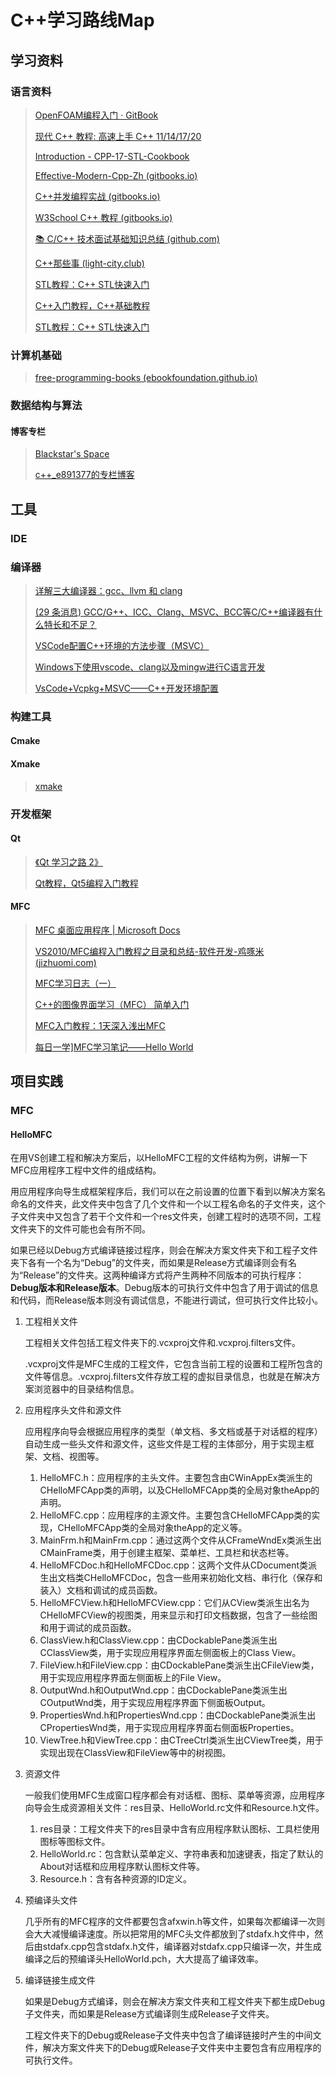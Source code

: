 # C++学习路线Map

## 学习资料

### 语言资料

>   [OpenFOAM编程入门 · GitBook](http://dyfluid.com/docs/book/_book/)
>
>   [现代 C++ 教程: 高速上手 C++ 11/14/17/20](https://changkun.de/modern-cpp/zh-cn/00-preface/)
>
>   [Introduction - CPP-17-STL-Cookbook](https://zoupers.gitbook.io/cpp-17-stl-cookbook/)
>
>   [Effective-Modern-Cpp-Zh (gitbooks.io)](https://vivym.gitbooks.io/effective-modern-cpp-zh/content/)
>
>   [C++并发编程实战 (gitbooks.io)](https://nj.gitbooks.io/c/content/)
>
>   [W3School C++ 教程 (gitbooks.io)](https://wizardforcel.gitbooks.io/w3school-cpp/content/index.html)
>
>   [📚 C/C++ 技术面试基础知识总结 (github.com)](https://github.com/huihut/interview)
>
>   [C++那些事 (light-city.club)](https://light-city.club/sc/)
>
>   [STL教程：C++ STL快速入门](http://c.biancheng.net/stl/)
>
>   [C++入门教程，C++基础教程](http://c.biancheng.net/cplus/)
>
>   [STL教程：C++ STL快速入门](http://c.biancheng.net/stl/)
>
>   



### 计算机基础

>   [free-programming-books (ebookfoundation.github.io)](https://ebookfoundation.github.io/free-programming-books/books/free-programming-books-zh.html)
>
>   





### 数据结构与算法



#### 博客专栏

>   [Blackstar's Space](https://blackstar.pro/)
>
>   [c++_e891377的专栏博客](https://blog.csdn.net/e891377/category_5881679.html)
>
>   



## 工具

### IDE



### 编译器

>   [详解三大编译器：gcc、llvm 和 clang](https://zhuanlan.zhihu.com/p/357803433)
>
>   [(29 条消息) GCC/G++、ICC、Clang、MSVC、BCC等C/C++编译器有什么特长和不足？](https://www.zhihu.com/question/23789676)
>
>   [VSCode配置C++环境的方法步骤（MSVC）](https://www.w3cschool.cn/article/20666604.html)
>
>   [Windows下使用vscode、clang以及mingw进行C语言开发 ](https://zhuanlan.zhihu.com/p/34520938)
>
>   [VsCode+Vcpkg+MSVC——C++开发环境配置](https://zhuanlan.zhihu.com/p/350194582)
>
>   



### 构建工具

#### Cmake



#### Xmake

>   [xmake](https://xmake.io/#/zh-cn/getting_started)
>
>   



### 开发框架

#### Qt

>   [《Qt 学习之路 2》](https://www.devbean.net/2012/08/qt-study-road-2-catelog/)
>
>   [Qt教程，Qt5编程入门教程](http://c.biancheng.net/qt/)
>
>   



#### MFC

>   [MFC 桌面应用程序 | Microsoft Docs](https://docs.microsoft.com/zh-cn/cpp/mfc/mfc-desktop-applications?view=msvc-170)
>
>   [VS2010/MFC编程入门教程之目录和总结-软件开发-鸡啄米 (jizhuomi.com)](http://www.jizhuomi.com/software/257.html)
>
>   [MFC学习日志（一）](https://blog.csdn.net/Pepto_bismal/article/details/77725739?spm=1001.2014.3001.5502)
>
>   [C++的图像界面学习（MFC） 简单入门](https://blog.csdn.net/qq_35307005/article/details/87347326)
>
>   [MFC入门教程：1天深入浅出MFC](http://c.biancheng.net/cpp/mfc/)
>
>   [每日一学\]MFC学习笔记——Hello World](https://blog.csdn.net/kingsollyu/article/details/8104546)
>
>   





## 项目实践

### MFC

#### HelloMFC

在用VS创建工程和解决方案后，以HelloMFC工程的文件结构为例，讲解一下MFC应用程序工程中文件的组成结构。

 用应用程序向导生成框架程序后，我们可以在之前设置的位置下看到以解决方案名命名的文件夹，此文件夹中包含了几个文件和一个以工程名命名的子文件夹，这个子文件夹中又包含了若干个文件和一个res文件夹，创建工程时的选项不同，工程文件夹下的文件可能也会有所不同。

如果已经以Debug方式编译链接过程序，则会在解决方案文件夹下和工程子文件夹下各有一个名为“Debug”的文件夹，而如果是Release方式编译则会有名为“Release”的文件夹。这两种编译方式将产生两种不同版本的可执行程序：**Debug版本和Release版本**。Debug版本的可执行文件中包含了用于调试的信息和代码，而Release版本则没有调试信息，不能进行调试，但可执行文件比较小。

1.   工程相关文件

     工程相关文件包括工程文件夹下的.vcxproj文件和.vcxproj.filters文件。

     .vcxproj文件是MFC生成的工程文件，它包含当前工程的设置和工程所包含的文件等信息。.vcxproj.filters文件存放工程的虚拟目录信息，也就是在解决方案浏览器中的目录结构信息。

2.   应用程序头文件和源文件

     应用程序向导会根据应用程序的类型（单文档、多文档或基于对话框的程序）自动生成一些头文件和源文件，这些文件是工程的主体部分，用于实现主框架、文档、视图等。

     1.   HelloMFC.h：应用程序的主头文件。主要包含由CWinAppEx类派生的CHelloMFCApp类的声明，以及CHelloMFCApp类的全局对象theApp的声明。
     2.   HelloMFC.cpp：应用程序的主源文件。主要包含CHelloMFCApp类的实现，CHelloMFCApp类的全局对象theApp的定义等。
     3.   MainFrm.h和MainFrm.cpp：通过这两个文件从CFrameWndEx类派生出CMainFrame类，用于创建主框架、菜单栏、工具栏和状态栏等。
     4.   HelloMFCDoc.h和HelloMFCDoc.cpp：这两个文件从CDocument类派生出文档类CHelloMFCDoc，包含一些用来初始化文档、串行化（保存和装入）文档和调试的成员函数。
     5.   HelloMFCView.h和HelloMFCView.cpp：它们从CView类派生出名为CHelloMFCView的视图类，用来显示和打印文档数据，包含了一些绘图和用于调试的成员函数。
     6.   ClassView.h和ClassView.cpp：由CDockablePane类派生出CClassView类，用于实现应用程序界面左侧面板上的Class View。
     7.   FileView.h和FileView.cpp：由CDockablePane类派生出CFileView类，用于实现应用程序界面左侧面板上的File View。
     8.   OutputWnd.h和OutputWnd.cpp：由CDockablePane类派生出COutputWnd类，用于实现应用程序界面下侧面板Output。
     9.   PropertiesWnd.h和PropertiesWnd.cpp：由CDockablePane类派生出CPropertiesWnd类，用于实现应用程序界面右侧面板Properties。
     10.   ViewTree.h和ViewTree.cpp：由CTreeCtrl类派生出CViewTree类，用于实现出现在ClassView和FileView等中的树视图。

3.   资源文件

     一般我们使用MFC生成窗口程序都会有对话框、图标、菜单等资源，应用程序向导会生成资源相关文件：res目录、HelloWorld.rc文件和Resource.h文件。

     1.   res目录：工程文件夹下的res目录中含有应用程序默认图标、工具栏使用图标等图标文件。
     2.   HelloWorld.rc：包含默认菜单定义、字符串表和加速键表，指定了默认的About对话框和应用程序默认图标文件等。
     3.   Resource.h：含有各种资源的ID定义。

4.   预编译头文件

     几乎所有的MFC程序的文件都要包含afxwin.h等文件，如果每次都编译一次则会大大减慢编译速度。所以把常用的MFC头文件都放到了stdafx.h文件中，然后由stdafx.cpp包含stdafx.h文件，编译器对stdafx.cpp只编译一次，并生成编译之后的预编译头HelloWorld.pch，大大提高了编译效率。

5.   编译链接生成文件

     如果是Debug方式编译，则会在解决方案文件夹和工程文件夹下都生成Debug子文件夹，而如果是Release方式编译则生成Release子文件夹。

     工程文件夹下的Debug或Release子文件夹中包含了编译链接时产生的中间文件，解决方案文件夹下的Debug或Release子文件夹中主要包含有应用程序的可执行文件。











